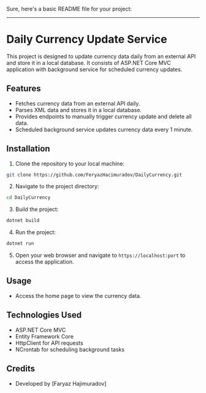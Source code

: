 Sure, here's a basic README file for your project:

---

# Daily Currency Update Service

This project is designed to update currency data daily from an external API and store it in a local database. It consists of ASP.NET Core MVC application with background service for scheduled currency updates.

## Features

- Fetches currency data from an external API daily.
- Parses XML data and stores it in a local database.
- Provides endpoints to manually trigger currency update and delete all data.
- Scheduled background service updates currency data every 1 minute.

## Installation

1. Clone the repository to your local machine:

```bash
git clone https://github.com/FeryazHacimuradov/DailyCurrency.git
```

2. Navigate to the project directory:

```bash
cd DailyCurrency
```

3. Build the project:

```bash
dotnet build
```

4. Run the project:

```bash
dotnet run
```

5. Open your web browser and navigate to `https://localhost:port` to access the application.

## Usage

- Access the home page to view the currency data.

## Technologies Used

- ASP.NET Core MVC
- Entity Framework Core
- HttpClient for API requests
- NCrontab for scheduling background tasks

## Credits

- Developed by [Faryaz Hajimuradov]
